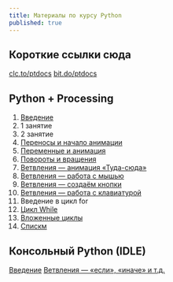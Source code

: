 ```yaml
---
title: Материалы по курсу Python
published: true
---
```


## Короткие ссылки сюда
[clc.to/ptdocs](https://clc.to/ptdocs)
[bit.do/ptdocs](https://bit.do/ptdocs)

## Python + Processing
1. [Введение](/pyth-proc/lessons/processing/introduction/)  
1. 1 занятие
1. 2 занятие 
1. [Переносы и начало анимации](/pyth-proc/lessons/processing/perenaninatsija/)  
1. [Переменные и анимация](/pyth-proc/lessons/processing/peremenatsyja)
1. [Повороты и вращения](/pyth-proc/lessons/processing/povernisjapolubujus)
1. [Ветвления — анимация «Туда-сюда»](/pyth-proc/lessons/processing/if-tuda-suda/)  
1. [Ветвления — работа с мышью](/pyth-proc/lessons/processing/if-mysh/)
1. [Ветвления — создаём кнопки](/pyth-proc/lessons/processing/if-buttons/)
1. [Ветвления — работа с клавиатурой](/pyth-proc/lessons/processing/if-knopelki/)
1. Введение в цикл for
1. [Цикл While](/pyth-proc/lessons/processing/loop-while/)
1. [Вложенные циклы](/pyth-proc/lessons/processing/loop-loop/)
1. [Спискм](/pyth-proc/lessons/processing/listiki/)

## Консольный Python (IDLE)
[Введение](/pyth-proc/lessons/standard/introduction/)
[Ветвления — «если», «иначе» и т.д.](/pyth-proc/lessons/standard/if-uf/)

